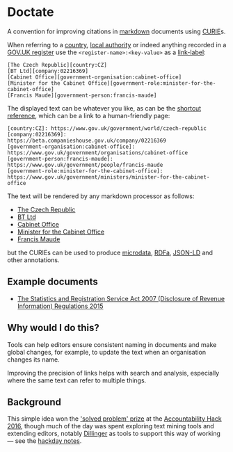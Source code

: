 # Doctate

A convention for improving citations in [markdown](https://en.wikipedia.org/wiki/Markdown) documents using [CURIE](https://en.wikipedia.org/wiki/CURIE)s.

When referring to a [country][register:country], [local authority][register:local-authority-eng]
or indeed anything recorded in a [GOV.UK register](https://www.gov.uk/government/publications/registers/registers)
use the `<register-name>:<key-value>` as a [link-label](http://spec.commonmark.org/0.27/#link-label):

    [The Czech Republic][country:CZ]
    [BT Ltd][company:02216369]
    [Cabinet Office][government-organisation:cabinet-office]
    [Minister for the Cabinet Office][government-role:minister-for-the-cabinet-office]
    [Francis Maude][government-person:francis-maude]

The displayed text can be whatever you like, as can be the [shortcut reference](http://spec.commonmark.org/0.27/#shortcut-reference-link), which can be a link to a human-friendly page:

    [country:CZ]: https://www.gov.uk/government/world/czech-republic
    [company:02216369]: https://beta.companieshouse.gov.uk/company/02216369
    [government-organisation:cabinet-office]: https://www.gov.uk/government/organisations/cabinet-office
    [government-person:francis-maude]: https://www.gov.uk/government/people/francis-maude 
    [government-role:minister-for-the-cabinet-office]: https://www.gov.uk/government/ministers/minister-for-the-cabinet-office

The text will be rendered by any markdown processor as follows:

* [The Czech Republic][country:CZ]
* [BT Ltd][company:02216369]
* [Cabinet Office][government-organisation:cabinet-office]
* [Minister for the Cabinet Office][government-role:minister-for-the-cabinet-office]
* [Francis Maude][government-person:francis-maude]

but the CURIEs can be used to produce [microdata](https://en.wikipedia.org/wiki/Microdata_(HTML)), [RDFa](https://en.wikipedia.org/wiki/RDFa), [JSON-LD](https://en.wikipedia.org/wiki/JSON-LD)  and other annotations.

## Example documents

* [The Statistics and Registration Service Act 2007 (Disclosure of Revenue Information) Regulations 2015][legislation:uksi-2015-1227]

## Why would I do this?

Tools can help editors ensure consistent naming in documents and make global changes, for example, to update the text when an organisation changes its name.

Improving the precision of links helps with search and analysis, especially where the same text can refer to multiple things.

## Background

This simple idea won the ['solved problem' prize](https://twitter.com/psd/status/800394376040116224) 
at the [Accountability Hack 2016](http://accountabilityhack.org/), though much of the day was spent
exploring text mining tools and extending editors,
notably [Dillinger](http://dillinger.io/) as tools to support this way of working — see the [hackday notes](https://hackpad.com/Doctate-eNPz3vV2FrT).

[register:country]: https://country.register.gov.uk
[register:local-authority-eng]: https://local-authority-eng.register.gov.uk

[legislation:uksi-2015-1227]: store/legislation/uksi-2015-1227.md

[country:CZ]: https://www.gov.uk/government/world/czech-republic
[company:02216369]: https://beta.companieshouse.gov.uk/company/02216369
[government-organisation:cabinet-office]: https://www.gov.uk/government/organisations/cabinet-office
[government-person:francis-maude]: https://www.gov.uk/government/people/francis-maude 
[government-role:minister-for-the-cabinet-office]: https://www.gov.uk/government/ministers/minister-for-the-cabinet-office
